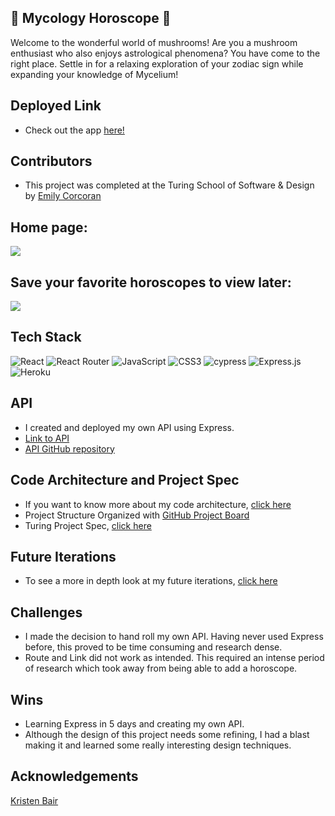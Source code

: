 
## 🌱 Mycology Horoscope 🍄

Welcome to the wonderful world of mushrooms! Are you a mushroom enthusiast who also enjoys astrological phenomena? You have come to the right place. Settle in for a relaxing exploration of your zodiac sign while expanding your knowledge of Mycelium!

## Deployed Link
- Check out the app [here!](https://mycology-horoscope.herokuapp.com/)

## Contributors
- This project was completed at the Turing School of Software & Design by [Emily Corcoran](https://github.com/Emily-Cathleen)

## Home page:

![](https://media.giphy.com/media/w5NDypWf2i9U511BoT/giphy.gif)

<!-- ## Finding your zodiac sign by selecting your birthday:

![](https://media.giphy.com/media/LU3c4ujxKF4nCpfYAA/giphy-downsized-large.gif) -->

## Save your favorite horoscopes to view later:

![](https://media.giphy.com/media/cx8Jw7jvspk4FhU6yd/giphy.gif)

## Tech Stack

![React](https://img.shields.io/badge/react-%2320232a.svg?style=for-the-badge&logo=react&logoColor=%purple)
![React Router](https://img.shields.io/badge/React_Router-CA4245?style=for-the-badge&logo=react-router&logoColor=white)
![JavaScript](https://img.shields.io/badge/javascript-%23323330.svg?style=for-the-badge&logo=javascript&logoColor=%23F7DF1E)
![CSS3](https://img.shields.io/badge/css3-%231572B6.svg?style=for-the-badge&logo=css3&logoColor=white)
![cypress](https://img.shields.io/badge/-cypress-%23E5E5E5?style=for-the-badge&logo=cypress&logoColor=058a5e)
![Express.js](https://img.shields.io/badge/express.js-%23404d59.svg?style=for-the-badge&logo=express&logoColor=%2361DAFB)
![Heroku](https://img.shields.io/badge/heroku-%23430098.svg?style=for-the-badge&logo=heroku&logoColor=white)

## API
- I created and deployed my own API using Express.
- [Link to API](https://mycology-horoscope-api.herokuapp.com/v1/monthlyData)
- [API GitHub repository](https://github.com/Emily-Cathleen/showcase-api)

## Code Architecture and Project Spec
- If you want to know more about my code architecture, [click here](https://gist.github.com/Emily-Cathleen/b6c1acc42347e48c56e3da46d8f00f3c)
- Project Structure Organized with [GitHub Project Board](https://github.com/Emily-Cathleen/Showcase/projects/1)
- Turing Project Spec, [click here](https://frontend.turing.edu/projects/module-3/showcase.html)

## Future Iterations
 - To see a more in depth look at my future iterations, [click here](https://gist.github.com/Emily-Cathleen/bf2822d164dc04d02348792c0dc3c0ca)

## Challenges
- I made the decision to hand roll my own API. Having never used Express before, this proved to be time consuming and research dense.
- Route and Link did not work as intended. This required an intense period of research which took away from being able to add a horoscope.

## Wins
- Learning Express in 5 days and creating my own API.
- Although the design of this project needs some refining, I had a blast making it and learned some really interesting design techniques.


## Acknowledgements
[Kristen Bair](https://github.com/kristenmb)
